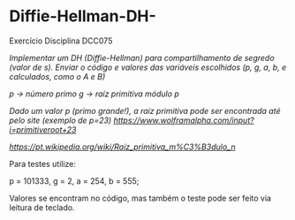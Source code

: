 # Diffie-Hellman-DH-
Exercício Disciplina DCC075

*Implementar um DH (Diffie-Hellman) para compartilhamento de segredo (valor de s).*
*Enviar o código e valores das variáveis escolhidos (p, g, a, b, e calculados, como o A e B)*

*p -> número primo*
*g -> raíz primitiva módulo p*

*Dado um valor p (primo grande!), a raíz primitiva pode ser encontrada até pelo site (exemplo de p=23) https://www.wolframalpha.com/input?i=primitiveroot+23*

*https://pt.wikipedia.org/wiki/Raiz_primitiva_m%C3%B3dulo_n*

Para testes utilize:

p = 101333,  g = 2, a = 254, b = 555;

Valores se encontram no código, mas também o teste pode ser feito via leitura de teclado.
